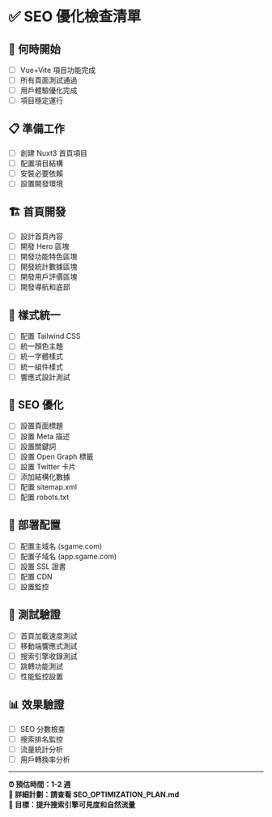 # ✅ SEO 優化檢查清單

## 🎯 何時開始
- [ ] Vue+Vite 項目功能完成
- [ ] 所有頁面測試通過
- [ ] 用戶體驗優化完成
- [ ] 項目穩定運行

## 📋 準備工作
- [ ] 創建 Nuxt3 首頁項目
- [ ] 配置項目結構
- [ ] 安裝必要依賴
- [ ] 設置開發環境

## 🏗️ 首頁開發
- [ ] 設計首頁內容
- [ ] 開發 Hero 區塊
- [ ] 開發功能特色區塊
- [ ] 開發統計數據區塊
- [ ] 開發用戶評價區塊
- [ ] 開發導航和底部

## 🎨 樣式統一
- [ ] 配置 Tailwind CSS
- [ ] 統一顏色主題
- [ ] 統一字體樣式
- [ ] 統一組件樣式
- [ ] 響應式設計測試

## 🔧 SEO 優化
- [ ] 設置頁面標題
- [ ] 設置 Meta 描述
- [ ] 設置關鍵詞
- [ ] 設置 Open Graph 標籤
- [ ] 設置 Twitter 卡片
- [ ] 添加結構化數據
- [ ] 配置 sitemap.xml
- [ ] 配置 robots.txt

## 🚀 部署配置
- [ ] 配置主域名 (sgame.com)
- [ ] 配置子域名 (app.sgame.com)
- [ ] 設置 SSL 證書
- [ ] 配置 CDN
- [ ] 設置監控

## 🧪 測試驗證
- [ ] 首頁加載速度測試
- [ ] 移動端響應式測試
- [ ] 搜索引擎收錄測試
- [ ] 跳轉功能測試
- [ ] 性能監控設置

## 📊 效果驗證
- [ ] SEO 分數檢查
- [ ] 搜索排名監控
- [ ] 流量統計分析
- [ ] 用戶轉換率分析

---

**⏰ 預估時間：1-2 週**  
**📁 詳細計劃：請查看 SEO_OPTIMIZATION_PLAN.md**  
**🎯 目標：提升搜索引擎可見度和自然流量**

